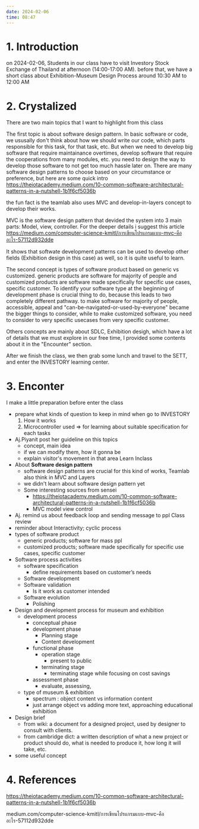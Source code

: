 ```yaml
---
date: 2024-02-06
time: 08:47
---
```

# 1. Introduction
on 2024-02-06, Students in our class have to visit Investory Stock Exchange of Thailand at afternoon (14:00-17:00 AM). before that, we have a short class about Exhibition-Museum Design Process  around 10:30 AM to 12:00 AM

# 2. Crystalized
There are two main topics that I want to highlight from this class

The first topic is about software design pattern. In basic software or code, we ususally don't think about how we should write our code, which parts responsible for this task, for that task, etc. But when we need to develop big software that require maintainance overtimes, develop software that require the cooperations from many modules, etc. you need to design the way to develop those software to not get too much hassle later on. 
There are many software design patterns to choose based on your circumstance or preference, but here are some quick intro 
https://theiotacademy.medium.com/10-common-software-architectural-patterns-in-a-nutshell-1b1f6cf5036b

the fun fact is the teamlab also uses MVC and develop-in-layers concept to develop their works. 

MVC is the software design pattern that devided the system into 3 main parts: Model, view, controller. For the deeper details i suggest this article
https://medium.com/computer-science-kmitl/การเขียนโปรแกรมแบบ-mvc-คืออะไร-57112d932dde

It shows that softwate development patterns can be used to develop other fields (Exhibition design in this case) as well, so it is quite useful to learn. 

The second concept is types of software product based on generic vs customized. generic products are software for majority of people and customized products are software made specifically for specific use cases, specific customer. To identify your software type at the beginning of development phase is crucial thing to do, because this leads to two completely different pathway. to make software for majority of people, accessible, appeal and "can-be-navigated-or-used-by-everyone" became the bigger things to consider, while to make customized software, you need to consider to very specific usecases from very specific customer.

Others concepts are mainly about SDLC, Exhibition desigh, which have a lot of details that we must explore in our free time, I provided some contents about it in the "Encounter" section.

After we finish the class, we then grab some lunch and travel to the SETT, and enter the INVESTORY learning center.
# 3. Enconter
I make a little preparation before enter the class
- prepare what kinds of question to keep in mind when go to INVESTORY
	1. How it works
	2. Microcontroller used => for learning about suitable specification for each tasks
- Aj.Piyanit post her guideline on this topics
	- concept, main idea
	- if we can modify them, how it gonna be
	- explain visitor's movement in that area
Learn Inclass
- About **Software design pattern**
	- software design patterns are crucial for this kind of works, Teamlab also think in MVC and Layers
	- we didn't learn about software design pattern yet
	- Some interesting sources from sensei 
		- https://theiotacademy.medium.com/10-common-software-architectural-patterns-in-a-nutshell-1b1f6cf5036b
		- MVC model view control
- Aj. remind us about feedback loop and sending message to ppl 
Class review
- reminder about Interactivity; cyclic process
- types of software product
	- generic products; software for mass ppl
	- customized products; software made specifically for specific use cases, specific customer 
- Software process activities
	- software specification
		- define requirements based on customer’s needs 
	- Software development
	- Software validation
		- Is it work as customer intended 
	- Software evolution 
		- Polishing 
- Design and development process for museum and exhibition 
	- development process 
		- conceptual phase
		- development phase
			- Planning stage
			- Content development
		- functional phase
			- operation stage
				- present to public
			- terminating stage
				- terminating stage while focusing on cost savings 
		- assessment phase
			- evaluate, assessing, 
	- type of museum & exhibition
		- spectrum : object content vs information content
		- just arrange object vs adding more text, approaching educational exhibition
- Design brief 
	- from wiki: a document for a designed project, used by designer to consult with clients. 
	- from cambridge dict: a written description of what a new project or product should do, what is needed to produce it, how long it will take, etc.
- some useful concept 

# 4. References
https://theiotacademy.medium.com/10-common-software-architectural-patterns-in-a-nutshell-1b1f6cf5036b

medium.com/computer-science-kmitl/การเขียนโปรแกรมแบบ-mvc-คืออะไร-57112d932dde

